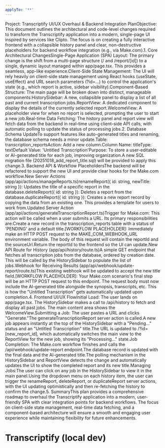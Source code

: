 ```yaml
---
applyTo: '**'
---
```

Project: Transcriptify UI/UX Overhaul & Backend Integration PlanObjective: This document outlines the architectural and code-level changes required to transform the Transcriptify application into a modern, single-page UI inspired by services like Clipto. The focus is on creating a fully interactive frontend with a collapsible history panel and clear, non-destructive placeholders for backend workflow integration (e.g., via Make.com).1. Core Architectural ChangesSingle-Page Application (SPA) Layout: The primary change is the shift from a multi-page structure (/ and /report/[id]) to a single, dynamic layout managed within app/page.tsx. This provides a seamless, app-like experience.Client-Side State Management: The UI will rely heavily on client-side state management using React hooks (useState, useEffect) and URL search parameters (?id=...) to control the application's state (e.g., which report is active, sidebar visibility).Component-Based Structure: The main page will be broken down into distinct, manageable components:HistorySidebar: A new, collapsible panel to display a list of all past and current transcription jobs.ReportView: A dedicated component to display the details of the currently selected report.WelcomeView: A placeholder view for when no report is selected, prompting the user to start a new job.Real-time Data Fetching: The history panel and report view will fetch data from the backend in real-time using client-side API calls, with automatic polling to update the status of processing jobs.2. Database Schema UpdateTo support features like auto-generated titles and renaming, the database schema needs a minor update.Table: transcription_reportsAction: Add a new column.Column Name: titleType: textDefault Value: 'Untitled Transcription'Purpose: To store a user-editable or AI-generated title for each job, improving organization.A new SQL migration file (20251018_add_report_title.sql) will be provided to apply this change.3. Backend API & Workflow PlaceholdersThe backend will be refactored to support the new UI and provide clear hooks for the Make.com workflow.New Server Actions (app/api/actions/manageReports.ts)renameReport({ id: string, newTitle: string }): Updates the title of a specific report in the database.deleteReport({ id: string }): Deletes a report from the database.duplicateReport({ id: string }): Creates a new report record by copying the data from an existing one. This provides a template for users to work from.Updated Server Action (app/api/actions/generateTranscriptionReport.ts)Trigger for Make.com: This action will be called when a user submits a URL. Its primary responsibilities are:Create a new record in the transcription_reports table with a status of 'PENDING' and a default title.[WORKFLOW PLACEHOLDER]: Immediately make an HTTP POST request to the MAKE_COM_WEBHOOK_URL environment variable. The body of this request will contain the reportId and the sourceUrl.Return the reportId to the frontend so the UI can update.New API Route for History (app/api/history/route.ts)A simple GET endpoint that fetches all transcription jobs from the database, ordered by creation date. This will be called by the HistorySidebar to populate the list of jobs.Webhook for Receiving Results (app/api/webhook/update-report/route.ts)This existing webhook will be updated to accept the new title field.[WORKFLOW PLACEHOLDER]: Your Make.com scenario's final step will be an HTTP POST request to this endpoint. The request body must now include the AI-generated title alongside the synopsis, transcripts, etc. This is how the "Untitled Transcription" gets automatically updated upon completion.4. Frontend UI/UX FlowInitial Load: The user lands on app/page.tsx. The HistorySidebar makes a call to /api/history to fetch and display all past jobs. The main content area shows the WelcomeView.Submitting a Job: The user pastes a URL and clicks "Generate."The generateTranscriptionReport server action is called.A new job appears instantly at the top of the HistorySidebar with a "Pending..." status and an "Untitled Transcription" title.The URL is updated to /?id=[new_report_id], which automatically switches the main view to the ReportView for the new job, showing its "Processing..." state.Job Completion: The Make.com workflow finishes and calls the /api/webhook/update-report endpoint.The database record is updated with the final data and the AI-generated title.The polling mechanism in the HistorySidebar and ReportView detects the change and automatically updates the UI to show the completed report and its new title.Managing Jobs:The user can click on any job in the HistorySidebar to view it in the main panel.Using the dropdown menu on each history item, the user can trigger the renameReport, deleteReport, or duplicateReport server actions, with the UI updating optimistically and then re-fetching the history to confirm the change.5. SummaryThis plan provides a comprehensive roadmap to overhaul the Transcriptify application into a modern, user-friendly SPA with clear integration points for backend workflows. The focus on client-side state management, real-time data fetching, and a component-based architecture will ensure a smooth and engaging user experience while maintaining flexibility for future enhancements.
# Transcriptify (local dev)
